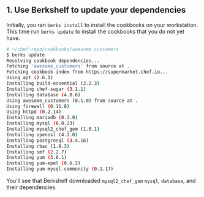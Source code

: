 ## 1. Use Berkshelf to update your dependencies

Initially, you ran `berks install` to install the cookbooks on your workstation. This time run `berks update` to install the cookbooks that you do not yet have.

```bash
# ~/chef-repo/cookbooks/awesome_customers
$ berks update
Resolving cookbook dependencies...
Fetching 'awesome_customers' from source at .
Fetching cookbook index from https://supermarket.chef.io...
Using apt (2.6.1)
Installing build-essential (2.2.3)
Installing chef-sugar (3.1.1)
Installing database (4.0.6)
Using awesome_customers (0.1.0) from source at .
Using firewall (0.11.8)
Using httpd (0.2.14)
Installing mariadb (0.3.0)
Installing mysql (6.0.23)
Installing mysql2_chef_gem (1.0.1)
Installing openssl (4.2.0)
Installing postgresql (3.4.16)
Installing rbac (1.0.3)
Installing smf (2.2.7)
Installing yum (3.6.1)
Installing yum-epel (0.6.2)
Installing yum-mysql-community (0.1.17)
```

You'll see that Berkshelf downloaded `mysql2_chef_gem` `mysql`, `database`, and their dependencies.
